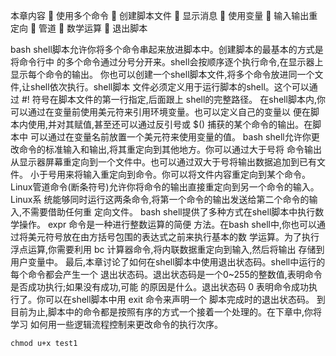 本章内容
 使用多个命令
 创建脚本文件
 显示消息
 使用变量
 输入输出重定向
 管道
 数学运算
 退出脚本

bash shell脚本允许你将多个命令串起来放进脚本中。创建脚本的最基本的方式是将命令行中
的多个命令通过分号分开来。shell会按顺序逐个执行命令,在显示器上显示每个命令的输出。
你也可以创建一个shell脚本文件,将多个命令放进同一个文件,让shell依次执行。shell脚本
文件必须定义用于运行脚本的shell。这个可以通过 #! 符号在脚本文件的第一行指定,后面跟上
shell的完整路径。
在shell脚本内,你可以通过在变量前使用美元符来引用环境变量。也可以定义自己的变量以
便在脚本内使用,并对其赋值,甚至还可以通过反引号或 $() 捕获的某个命令的输出。在脚本中
可以通过在变量名前放置一个美元符来使用变量的值。
bash shell允许你更改命令的标准输入和输出,将其重定向到其他地方。你可以通过大于号将
命令输出从显示器屏幕重定向到一个文件中。也可以通过双大于号将输出数据追加到已有文件。
小于号用来将输入重定向到命令。你可以将文件内容重定向到某个命令。
Linux管道命令(断条符号)允许你将命令的输出直接重定向到另一个命令的输入。Linux系
统能够同时运行这两条命令,将第一个命令的输出发送给第二个命令的输入,不需要借助任何重
定向文件。
bash shell提供了多种方式在shell脚本中执行数学操作。 expr 命令是一种进行整数运算的简便
方法。在bash shell中,你也可以通过将美元符号放在由方括号包围的表达式之前来执行基本的数
学运算。为了执行浮点运算,你需要利用 bc 计算器命令,将内联数据重定向到输入,然后将输出
存储到用户变量中。
最后,本章讨论了如何在shell脚本中使用退出状态码。shell中运行的每个命令都会产生一个
退出状态码。退出状态码是一个0~255的整数值,表明命令是否成功执行;如果没有成功,可能
的原因是什么。退出状态码 0 表明命令成功执行了。你可以在shell脚本中用 exit 命令来声明一个
脚本完成时的退出状态码。
到目前为止,脚本中的命令都是按照有序的方式一个接着一个处理的。在下章中,你将学习
如何用一些逻辑流程控制来更改命令的执行次序。

```
chmod u+x test1

```

